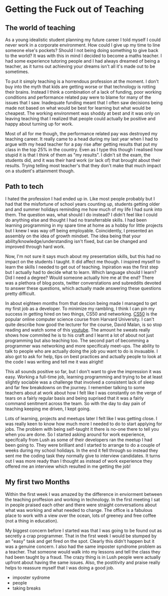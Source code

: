 # Getting the Fuck out of Teaching

## The world of teaching

As a young idealistic student planning my future career I told myself I could never work in a corporate environment. How could I give up my time to line someone else's pockets? Should I not being doing something to give back to the world? It was with this in mind I decided to become a maths teacher. I had some experience tutoring people and I had always dreamed of being a teacher, as it turns out achieving your dreams isn't all it's made out to be sometimes.

To put it simply teaching is a horrendous profession at the moment. I don't buy into the myth that kids are getting worse or that technology is rotting their brains. Instead I think a combination of a lack of funding, poor working conditions and performance related pay were to blame for many of the issues that I saw. Inadequate funding meant that I often saw decisions being made not based on what would be best for learning but what would be cheapest. The working environment was shoddy at best and it was only on leaving teaching that I realized that people could actually be positive and happy about turning up for work.

Most of all for me though, the performance related pay was destroyed my teaching career. It really came to a head during my last year when I had to argue with my head teacher for a pay rise after getting results that put my class in the top 25% in the country. Even as I type this though I realised how stupid it is that I think of them as "my results". I didn't sit the exam, the students did, and it was their hard work (or lack of) that brought about their results. Trying telling most teacher's that they don't make that much impact on a student's attainment though.

## Path to tech
I hated the profession I had ended up in. Like most people probably but I had that the misfortune of school years counting up, students getting older and and summer holidays reminding me how much of my life I had sunk into them. The question was, what should I do instead? I didn't feel like I could do anything else and thought I had no transferrable skills. I had been learning programming in my spare time at home as a hobby for little projects but I knew I was way off being employable. Coincidently, I presented an assembly on the idea of growth mindset. The idea being that your ability/knowledge/understanding isn't fixed, but can be changed and improved through hard work. 

Now, I'm not sure it says much about my presentation skills, but this had no impact on the students I taught. It did affect me though. I inspired myself to learn the skills I needed to get out of teaching. Inpiration was the first step but I actually had to decide what to learn. Which language should I learn? Did I need a degree? Would someone actually hire me at the end? There was a plethora of blog posts, twitter converstations and subreddits devoted to answer these questions, which actually made answering these questions pretty difficult.

In about eighteen months from that descion being made I managed to get my first job as a developer. To minimize my rambling, I think I can pin my success in getting hired on two things, CS50 and networking. [CS50](https://cs50.harvard.edu/) is the popular online computer science course from Harvard University. I can't quite describe how good the lecturer for the course, David Malan, is so stop reading and watch some of this [youtube](https://www.youtube.com/watch?v=e9Eds2Rc_x8). The amount he sweats really shows how commited he is to his craft and I learnt a lot of about not just programming but also teaching too. The second part of becomming a programmer was networking and more specificaly meet-ups. The ability to talk to people who are actually doing the job you want to do is invauable. I also got to ask for help, tips on best practices and actually people to look at the code I was writing and tell me it was alright!

This all sounds positive so far, but I don't want to give the impression it was easy. Working a full-time job, learning programming and trying to be at least slightly sociable was a challenge that involved a consistent lack of sleep and far few breakdowns on the journey. I remember talking to some teachers about at work about how I felt like I was constantly on the verge of tears on a fairly regular basis and being suprised that it was a fairly command senitment across the team. So with the day to day pain of teaching keeping me driven, I kept going.

Lots of learning, projects and meetups later I felt like I was getting close. I was really keen to know how much more I needed to do to start applying for jobs. The problem with being self-taught it there is no-one there to tell you when you are done. So I started asking around for work experience, specifcally from Lush as some of their developers ran the meetup I had been going to. They were brilliant and I started to arrange to do a couple of weeks during my school holidays. In the end it fell through so instead they sent me the coding task they normally give to interview candidates. It turns out I was more ready than I thought as instead of work experience they offered me an interview which resulted in me getting the job!

## My first two Months

Within the first week I was amazed by the difference in enviorment between the teaching proffesion and working in technology. In the first meeting I sat in people praised each other and there were straight conversations about what was working and what needed to change. The office is a fabulous place to work with a view over the ocean, lots of greeney and free coffee (not a thing in education). 

My biggest concern before I started was that I was going to be found out as secretly a crap programmer. That in the first week I would be stumped by an "easy" task and get fired on the spot. Clearly this didn't happen but it was a genuine concern. I also had the same imposter syndrome problem as a teacher. That someone would walk into my lessons and tell the class they had been taught by a fraud. The crazy thing is in Lush people were actually upfront about having the same issues. Also, the postitivity and praise really helps to reassure myself that I was doing a good job. 

- imposter sydrome
- people
- taking breaks
